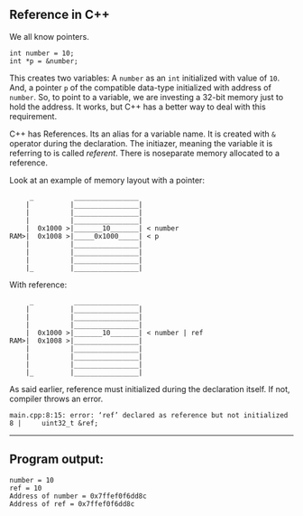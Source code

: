## Reference in C++

We all know pointers. 

    int number = 10;
    int *p = &number;

This creates two variables: A `number` as an `int` initialized with value of `10`. And, a pointer `p` of the compatible data-type initialized with address of `number`. So, to point to a variable, we are investing a 32-bit memory just to hold the address. It works, but C++ has a better way to deal with this requirement.

C++ has References. Its an alias for a variable name. It is created with `&` operator during the declaration. The initiazer, meaning the variable it is referring to is called *referent*. There is noseparate memory allocated to a reference. 

Look at an example of memory layout with a pointer:

         _          ________________
        |          |________________|
        |          |________________|
        |          |________________|
        |  0x1000 >|_______10_______| < number 
    RAM>|  0x1008 >|_____0x1000_____| < p
        |          |________________|
        |          |________________|
        |          |________________|
        |_         |________________|

With reference:

         _          ________________
        |          |________________|
        |          |________________|
        |          |________________|
        |  0x1000 >|_______10_______| < number | ref
    RAM>|  0x1008 >|________________|
        |          |________________|
        |          |________________|
        |          |________________|
        |_         |________________|

As said earlier, reference must initialized during the declaration itself. If not, compiler throws an error.

    main.cpp:8:15: error: ‘ref’ declared as reference but not initialized
    8 |     uint32_t &ref;



***

## Program output:

    number = 10
    ref = 10
    Address of number = 0x7ffef0f6dd8c
    Address of ref = 0x7ffef0f6dd8c

